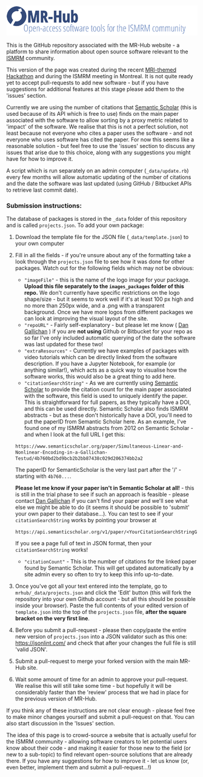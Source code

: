 ![](images_mrhub/MRHub_banner.png)

This is the GitHub repository associated with the MR-Hub website - a platform to share information about open source software relevant to the [ISMRM](http://www.ismrm.org) community.

This version of the page was created during the recent [MRI-themed Hackathon](http://mrathon.github.io) and during the ISMRM meeting in Montreal. It is not quite ready yet to accept pull-requests to add new software - but if you have suggestions for additional features at this stage please add them to the 'issues' section.

Currently we are using the number of citations that [Semantic Scholar](http://www.semanticscholar.org) (this is used because of its API which is free to use) finds on the main paper associated with the software to allow sorting by a proxy metric related to 'impact' of the software. We realise that this is not a perfect solution, not least because not everyone who cites a paper uses the software - and not everyone who uses software has cited the paper. For now this seems like a reasonable solution - but feel free to use the 'issues' section to discuss any issues that arise due to this choice, along with any suggestions you might have for how to improve it.

A script which is run separately on an admin computer (`_data/update.rb`) every few months will allow automatic updating of the number of citations and the date the software was last updated (using GitHub / Bitbucket APIs to retrieve last commit date).

### Submission instructions:
The database of packages is stored in the `_data` folder of this repository and is called `projects.json`. To add your own package:

1. Download the template file for the JSON file (`_data/template.json`) to your own computer 
2. Fill in all the fields - if you're unsure about any of the formatting take a look through the `projects.json` file to see how it was done for other packages. Watch out for the following fields which may not be obvious:
   * `"imageFile"` - this is the name of the logo image for your package. **Upload this file separately to the `images_packages` folder of this repo.** We don't currently have specific restrictions on the logo shape/size - but it seems to work well if it's at least 100 px high and no more than 250px wide, and a .png with a transparent background. Once we have more logos from different packages we can look at improving the visual layout of the site.
   * `"repoURL"` - Fairly self-explanatory - but please let me know ( [Dan Gallichan](mailto:gallichand@cardiff.ac.uk) ) if you are **not using** Github or Bitbucket for your repo as so far I've only included automatic querying of the date the software was last updated for these two!
   * `"extraResources"` - Currently we have examples of packages with video tutorials which can be directly linked from the software description. If you have a Jupyter Notebook, for example (or anything similar!), which acts as a quick way to visualise how the software works, this would also be a great thing to add here. 
   * `"citationSearchString"` - As we are currently using [Semantic Scholar](http://www.semanticscholar.org) to provide the citation count for the main paper associated with the software, this field is used to uniquely identify the paper. This is straightforward for full papers, as they typically have a DOI, and this can be used directly. Semantic Scholar also finds ISMRM abstracts - but as these don't historically have a DOI, you'll need to put the paperID from Semantic Scholar here. As an example, I've found one of my ISMRM abstracts from 2012 on Semantic Scholar - and when I look at the full URL I get this:
   ```
   https://www.semanticscholar.org/paper/Simultaneous-Linear-and-Nonlinear-Encoding-in-a-Gallichan-Testud/4b760bd2bd9bcb2b2bb87438c029d206374bb2a2
   ```
   The paperID for SemanticScholar is the very last part after the '/' - starting with `4b760...`.
   
   **Please let me know if your paper isn't in Semantic Scholar at all!** - this is still in the trial phase to see if such an approach is feasible - please contact [Dan Gallichan](mailto:gallichand@cardiff.ac.uk) if you can't find your paper and we'll see what else we might be able to do (it seems it should be possible to 'submit' your own paper to their database...). You can test to see if your `citationSearchString` works by pointing your browser at 
   ```
   https://api.semanticscholar.org/v1/paper/<YourCitationSearchStringGoesHere>
   ```
   If you see a page full of text in JSON format, then your `citationSearchString` works!
   
   * `"citationCount"` - This is the number of citations for the linked paper found by Semantic Scholar. This will get updated automatically by a site admin every so often to try to keep this info up-to-date.
  
3. Once you've got all your text entered into the template, go to `mrhub/_data/projects.json` and click the 'Edit' button (this will fork the repository into your own Github account - but all this should be possible inside your browser). Paste the full contents of your edited version of `template.json` into the top of the `projects.json` file, **after the square bracket on the very first line**. 
4. Before you submit a pull-request - please then copy/paste the entire new version of `projects.json` into a JSON validator such as this one: https://jsonlint.com/ and check that after your changes the full file is still 'valid JSON'.
5. Submit a pull-request to merge your forked version with the main MR-Hub site.
6. Wait some amount of time for an admin to approve your pull-request. We realise this will still take some time - but hopefully it will be considerably faster than the 'review' process that we had in place for the previous version of MR-Hub.


If you think any of these instructions are not clear enough - please feel free to make minor changes yourself and submit a pull-request on that. You can also start discussion in the 'Issues' section. 

The idea of this page is to crowd-source a website that is actually useful for the ISMRM community - allowing software creators to let potential users know about their code - and making it easier for those new to the field (or new to a sub-topic) to find relevant open-source solutions that are already there. If you have any suggestions for how to improve it - let us know (or, even better, implement them and submit a pull-request...!)
   
   
   


